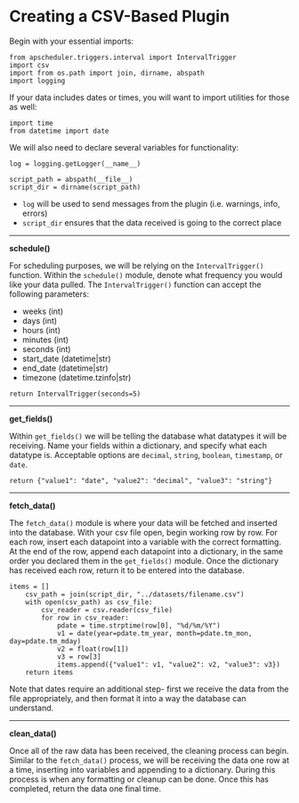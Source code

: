 # Creating a CSV-Based Plugin

Begin with your essential imports:
```
from apscheduler.triggers.interval import IntervalTrigger
import csv 
import from os.path import join, dirname, abspath
import logging
```

If your data includes dates or times, you will want to import utilities for those as well:
```
import time
from datetime import date
```

We will also need to declare several variables for functionality:
```
log = logging.getLogger(__name__)

script_path = abspath(__file__)
script_dir = dirname(script_path)
```

-   `log` will be used to send messages from the plugin (i.e. warnings, info, errors)
-   `script_dir` ensures that the data received is going to the correct place

---

**schedule()**

For scheduling purposes, we will be relying on the `IntervalTrigger()` function. Within the 
`schedule()` module, denote what frequency you would like your data pulled. The `IntervalTrigger()` function can accept the following parameters:
-   weeks (int)
-   days (int)
-   hours (int) 
-   minutes (int)
-   seconds (int)
-   start_date (datetime|str)
-   end_date (datetime|str)
-   timezone (datetime.tzinfo|str)

```
return IntervalTrigger(seconds=5)
```

---

**get_fields()**


Within `get_fields()` we will be telling the database what datatypes it will be receiving. Name your 
fields within a dictionary, and specify what each datatype is. Acceptable options are `decimal`, 
`string`, `boolean`, `timestamp`, or `date`.
```
return {"value1": "date", "value2": "decimal", "value3": "string"}
```

---

**fetch_data()**


The `fetch_data()` module is where your data will be fetched and inserted into the database. With your csv file open, begin working row by row. For each row, insert each datapoint into a variable with the correct formatting. At the end of the row, append each datapoint into a dictionary, in the same order you declared them in the `get_fields()` module. Once the dictionary has received each row, return it to be entered into the database.

```
items = []
    csv_path = join(script_dir, "../datasets/filename.csv")
    with open(csv_path) as csv_file:
        csv_reader = csv.reader(csv_file)
        for row in csv_reader:
            pdate = time.strptime(row[0], "%d/%m/%Y")
            v1 = date(year=pdate.tm_year, month=pdate.tm_mon, day=pdate.tm_mday)
            v2 = float(row[1])
            v3 = row[3]
            items.append({"value1": v1, "value2": v2, "value3": v3})
    return items
```

Note that dates require an additional step- first we receive the data from the file appropriately, and then format it into a way the database can understand.

---

**clean_data()**

Once all of the raw data has been received, the cleaning process can begin. Similar to the `fetch_data()` process, we will be receiving the data one row at a time, inserting into variables and appending to a dictionary. During this process is when any formatting or cleanup can be done. Once this has completed, return the data one final time.


